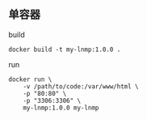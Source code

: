 ## 单容器

build
```
docker build -t my-lnmp:1.0.0 .
```

run
```
docker run \
    -v /path/to/code:/var/www/html \
    -p "80:80" \
    -p "3306:3306" \
	my-lnmp:1.0.0 my-lnmp
```